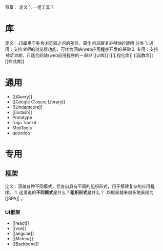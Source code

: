 背景：
定义
	1. 一组工具？
# 库
定义：JS库用于弥合浏览器之间的差异，简化*浏览器复杂特性*的使用
分类
	1. 通用：支持*常用*的浏览器功能，可作为网站/web应用程序开发的*基础*
	2. 专用：支持*特定功能*，只适合网站/web应用程序的一*部分*
[[UI库]]
[[工程化库]]
[[函数库]]
[[样式库]]
# 通用
- [[jQuery]]
- [[Google Closure Library]]
- [[Underscore]]
- [[lodash]] 
- Prototype
- Dojo Toolkit 
- MooTools
- qooxdoo
# 专用
## 框架
定义：涵盖各种不同模式，但各自具有不同的组织形式，用于搭建复杂的应用程序。
	1. 这里说的**不同模式**是什么？**组织形式**是什么？
JS框架越来越多地表现为[[SPA]] 。
### UI框架
- [[react]]
- [[vue]]
- [[angular]]
- [[Meteor]]
- [[Backbone]]